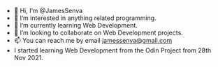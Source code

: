 - 👋 Hi, I’m @JamesSenva
- 👀 I’m interested in anything related programming.
- 🌱 I’m currently learning Web Development.
- 💞️ I’m looking to collaborate on Web Development projects.
- 📫 You can reach me by email jamessenva@gmail.com
- I started learning Web Development from the Odin Project from 28th Nov 2021.

<!---
JamesSenva/JamesSenva is a ✨ special ✨ repository because its `README.md` (this file) appears on your GitHub profile.
You can click the Preview link to take a look at your changes.
--->
